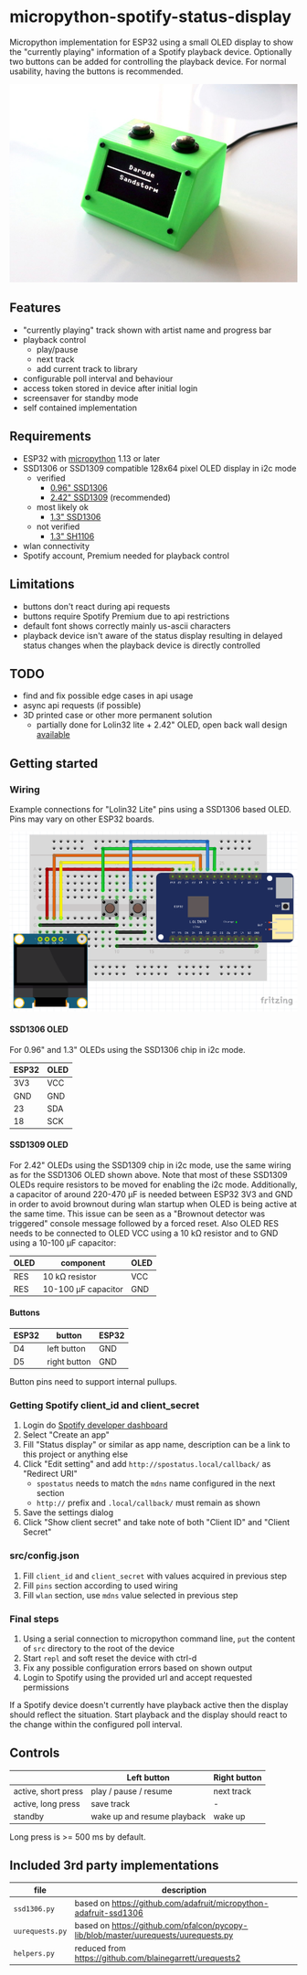 # micropython-spotify-status-display

Micropython implementation for ESP32 using a small OLED display to show the "currently playing" information of a Spotify playback device. Optionally two buttons can be added for controlling the playback device. For normal usability, having the buttons is recommended.

![2.42" OLED in 3D printed case](images/2_42inch_oled_in_case.jpg)

## Features

- "currently playing" track shown with artist name and progress bar
- playback control
  - play/pause
  - next track
  - add current track to library
- configurable poll interval and behaviour
- access token stored in device after initial login
- screensaver for standby mode
- self contained implementation

## Requirements

- ESP32 with [micropython](https://micropython.org/) 1.13 or later
- SSD1306 or SSD1309 compatible 128x64 pixel OLED display in i2c mode
  - verified
    - [0.96" SSD1306](https://www.google.com/search?q=128x64+oled+i2c+0.96+ssd1306)
    - [2.42" SSD1309](https://www.google.com/search?q=128x64+oled+i2c+2.42+ssd1309) (recommended)
  - most likely ok
    - [1.3" SSD1306](https://www.google.com/search?q=128x64+oled+i2c+1.3+ssd1306)
  - not verified
    - [1.3" SH1106](https://www.google.com/search?q=128x64+oled+i2c+1.3+sh1106)
- wlan connectivity
- Spotify account, Premium needed for playback control

## Limitations

- buttons don't react during api requests
- buttons require Spotify Premium due to api restrictions
- default font shows correctly mainly us-ascii characters
- playback device isn't aware of the status display resulting in delayed status changes when the playback device is directly controlled

## TODO

- find and fix possible edge cases in api usage
- async api requests (if possible)
- 3D printed case or other more permanent solution
  - partially done for Lolin32 lite + 2.42" OLED, open back wall design [available](stl/case.stl)

## Getting started

### Wiring

Example connections for "Lolin32 Lite" pins using a SSD1306 based OLED. Pins may vary on other ESP32 boards.

![Wiring Diagram](images/wiring.png)

#### SSD1306 OLED

For 0.96" and 1.3" OLEDs using the SSD1306 chip in i2c mode.

| ESP32 | OLED |
| --- | --- |
| 3V3 | VCC |
| GND | GND |
| 23 | SDA |
| 18 | SCK |

#### SSD1309 OLED

For 2.42" OLEDs using the SSD1309 chip in i2c mode, use the same wiring as for the SSD1306 OLED shown above. Note that most of these SSD1309 OLEDs require resistors to be moved for enabling the i2c mode. Additionally, a capacitor of around 220-470 μF is needed between ESP32 3V3 and GND in order to avoid brownout during wlan startup when OLED is being active at the same time. This issue can be seen as a "Brownout detector was triggered" console message followed by a forced reset. Also OLED RES needs to be connected to OLED VCC using a 10 kΩ resistor and to GND using a 10-100 μF capacitor:

| OLED | component | OLED |
| --- | --- | ---
| RES | 10 kΩ resistor | VCC |
| RES | 10-100 μF capacitor | GND |

#### Buttons

| ESP32 | button | ESP32 |
| --- | --- | --- |
| D4 | left button | GND |
| D5 | right button | GND |

Button pins need to support internal pullups.

### Getting Spotify client_id and client_secret

1. Login do [Spotify developer dashboard](https://developer.spotify.com/dashboard/login)
2. Select "Create an app"
3. Fill "Status display" or similar as app name, description can be a link to this project or anything else
4. Click "Edit setting" and add `http://spostatus.local/callback/` as "Redirect URI"
   - `spostatus` needs to match the `mdns` name configured in the next section
   - `http://` prefix and `.local/callback/` must remain as shown
5. Save the settings dialog
6. Click "Show client secret" and take note of both "Client ID" and "Client Secret"

### src/config.json

1. Fill `client_id` and `client_secret` with values acquired in previous step
2. Fill `pins` section according to used wiring
3. Fill `wlan` section, use `mdns` value selected in previous step

### Final steps

1. Using a serial connection to micropython command line, `put` the content of `src` directory to the root of the device
2. Start `repl` and soft reset the device with ctrl-d
3. Fix any possible configuration errors based on shown output
4. Login to Spotify using the provided url and accept requested permissions

If a Spotify device doesn't currently have playback active then the display should reflect the situation. Start playback and the display should react to the change within the configured poll interval.

## Controls

| | Left button | Right button |
| --- | --- | --- |
| active, short press | play / pause / resume | next track |
| active, long press | save track | - |
| standby | wake up and resume playback | wake up |

Long press is >= 500 ms by default.

## Included 3rd party implementations

| file | description |
| --- | --- |
| `ssd1306.py` | based on <https://github.com/adafruit/micropython-adafruit-ssd1306> |
| `uurequests.py` | based on <https://github.com/pfalcon/pycopy-lib/blob/master/uurequests/uurequests.py> |
| `helpers.py` | reduced from <https://github.com/blainegarrett/urequests2> |
